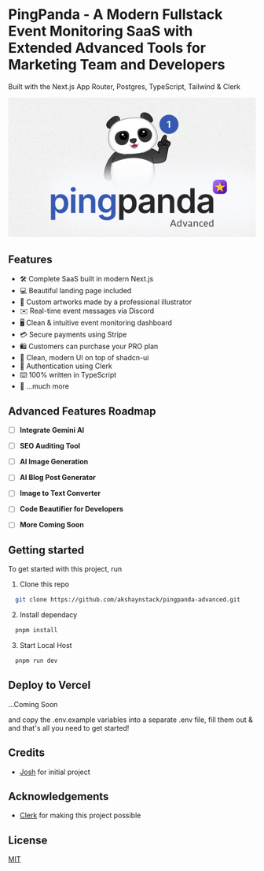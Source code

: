 # PingPanda - A Modern Fullstack Event Monitoring SaaS with Extended Advanced Tools for Marketing Team and Developers

Built with the Next.js App Router, Postgres, TypeScript, Tailwind & Clerk

![Project Image](https://raw.githubusercontent.com/akshaynstack/pingpanda-advanced/refs/heads/main/public/thumbnail-advanced.png.png)

## Features

- 🛠️ Complete SaaS built in modern Next.js
- 💻 Beautiful landing page included
- 🎨 Custom artworks made by a professional illustrator
- ✉️ Real-time event messages via Discord
- 🖥️ Clean & intuitive event monitoring dashboard
- 💳 Secure payments using Stripe
- 🛍️ Customers can purchase your PRO plan
- 🌟 Clean, modern UI on top of shadcn-ui
- 🔑 Authentication using Clerk
- ⌨️ 100% written in TypeScript
- 🎁 ...much more

## Advanced Features Roadmap

- [ ] **Integrate Gemini AI**
- [ ] **SEO Auditing Tool**
- [ ] **AI Image Generation**
- [ ] **AI Blog Post Generator**
- [ ] **Image to Text Converter**
- [ ] **Code Beautifier for Developers**
- [ ] **More Coming Soon**


## Getting started

To get started with this project, run

1. Clone this repo

```bash
  git clone https://github.com/akshaynstack/pingpanda-advanced.git
```

2. Install dependacy

```bash
  pnpm install
```

3. Start Local Host

```bash
  pnpm run dev
```

## Deploy to Vercel

...Coming Soon

and copy the .env.example variables into a separate .env file, fill them out & and that's all you need to get started!

## Credits

- [Josh](https://github.com/joschan21/pingpanda) for initial project


## Acknowledgements

- [Clerk](https://link.joshtriedcoding.com/clerk) for making this project possible

## License

[MIT](https://choosealicense.com/licenses/mit/)
